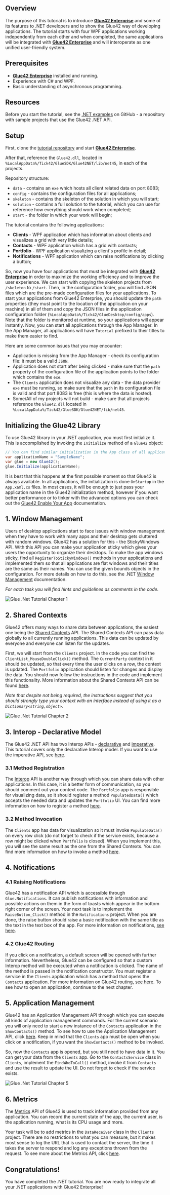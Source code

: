 ## Overview

The purpose of this tutorial is to introduce [**Glue42 Enterprise**](https://glue42.com/enterprise/) and some of its features to .NET developers and to show the Glue42 way of developing applications. The tutorial starts with four WPF applications working independently from each other and when completed, the same applications will be integrated with [**Glue42 Enterprise**](https://glue42.com/enterprise/) and will interoperate as one unified user-friendly system.

## Prerequisites

- [**Glue42 Enterprise**](https://glue42.com/enterprise/) installed and running.
- Experience with C# and WPF.
- Basic understanding of asynchronous programming.

## Resources

Before you start the tutorial, see the [.NET examples](https://github.com/Glue42/net-examples) on GitHub - a repository with sample projects that use the Glue42 .NET API. 

## Setup

First, clone the [tutorial repository](https://github.com/Glue42/net-tutorial)  and start [**Glue42 Enterprise**](https://glue42.com/enterprise/).

After that, reference the `Glue42.dll`, located in `%LocalAppData%/Tick42/GlueSDK/Glue42NET/lib/net45`, in each of the projects.  

Repository structure:
- `data` - contains an `exe` which hosts all client related data on port 8083;
- `config` - contains the configuration files for all applications;
- `skeleton` - contains the skeleton of the solution in which you will start;
- `solution` - contains a full solution to the tutorial, which you can use for reference how everything should work when completed;
- `start` - the folder in which your work will begin;

The tutorial contains the following applications:
- **Clients** - WPF application which has information about clients and visualizes a grid with very little details;
- **Contacts** - WPF application which has a grid with contacts;
- **Portfolio** - WPF application visualizing a client's profile in detail;
- **Notifications** - WPF application which can raise notifications by clicking a button;

So, now you have four applications that must be integrated with [**Glue42 Enterprise**](https://glue42.com/enterprise/) in order to maximize the working efficiency and to improve the user experience. We can start with copying the skeleton projects from `/skeleton` to `/start`. Then, in the configuration folder, you will find JSON files which are the pre-made configuration files for your applications. To start your applications from Glue42 Enterprise, you should update the `path` properties (they must point to the location of the application on your machine) in all of them and copy the JSON files in the application configuration folder (`%LocalAppData%/Tick42/GlueDesktop/config/apps`). Note that the folder is monitored at runtime, so your applications will appear instantly. Now, you can start all applications through the App Manager. In the App Manager, all applications will have `Tutorial` prefixed to their titles to make them easier to find.

Here are some common issues that you may encounter:
- Application is missing from the App Manager - check its configuration file: it must be a valid `JSON`.
- Application does not start after being clicked - make sure that the `path` property of the configuration file of the application points to the folder which contains the `exe`.
- The `Clients` application does not visualize any data - the data provider `exe` must be running, so make sure that the `path` in its configuration file is valid and that port 8083 is free (this is where the data is hosted).
- Some/All of my projects will not build - make sure that all projects reference the `Glue42.dll` located in `%LocalAppData%/Tick42/GlueSDK/Glue42NET/lib/net45`.

## Initializing the Glue42 Library

To use Glue42 library in your .NET application, you must first initialize it. This is accomplished by invoking the `Initialize` method of a `Glue42` object:

```csharp
// You can find similar initialization in the App class of all applications
var applicationName = "SampleName";
var glue = new Glue42();
glue.Initialize(applicationName);
```

It is best that this happens at the first possible moment so that Glue42 is always available. In all applications, the initialization is done `OnStartup` in the `App.xaml.cs` files. In most cases, it will be enough to just pass your application name in the Glue42 initialization method, however if you want better performance or to tinker with the advanced options you can check out the [Glue42 Enable Your App](../../../getting-started/how-to/glue42-enable-your-app/net/index.html) documentation.

## 1. Window Management

Users of desktop applications start to face issues with window management when they have to work with many apps and their desktop gets cluttered with random windows. Glue42 has a solution for this - the StickyWindows API. With this API you can make your application sticky which gives your users the opportunity to organize their desktops. To make the app windows sticky, find all `RegisterToStickyWindows()` methods in your applications and implemented them so that all applications are flat windows and their titles are the same as their names. You can use the given bounds objects in the configuration. For more details on how to do this, see the .NET [Window Management](../../../glue42-concepts/windows/window-management/net/index.html) documentation. 

*For each task you will find hints and guidelines as comments in the code.*

![Glue .Net Tutorial Chapter 1](../../../images/tutorials/enterprise-net/1-net.gif "Glue .Net Tutorial Chapter 1")

## 2. Shared Contexts

Glue42 offers many ways to share data between applications, the easiest one being the [Shared Contexts](../../../glue42-concepts/data-sharing-between-apps/shared-contexts/net/index.html) API. The Shared Contexts API can pass data globally to all currently running applications. This data can be updated by everyone and everyone can listen for the updates.

First, we will start from the `Clients` project. In the code you can find the `ClientList_MouseDoubleClick()` method. The `CurrentParty` context in it should be updated, so that every time the user clicks on a row, the context is updated. The `Portfolio` application should listen for changes and display the data. You should now follow the instructions in the code and implement this functionality. More information about the Shared Contexts API can be found [here](../../../glue42-concepts/data-sharing-between-apps/shared-contexts/net/index.html).

*Note that despite not being required, the instructions suggest that you should strongly type your context with an interface instead of using it as a `Dictionary<string,object>`.*

![Glue .Net Tutorial Chapter 2](../../../images/tutorials/enterprise-net/2-net.gif)

## 3. Interop - Declarative Model

The Glue42 .NET API has two Interop APIs - [declarative](../../../glue42-concepts/data-sharing-between-apps/interop/net/index.html) and [imperative](../../../glue42-concepts/data-sharing-between-apps/interop/net/index.html#imperative_model). This tutorial covers only the declarative Interop model. If you want to use the imperative API, see [here](../../../glue42-concepts/data-sharing-between-apps/interop/net/index.html#imperative_model).

### 3.1 Method Registration

The [Interop](../../../glue42-concepts/data-sharing-between-apps/interop/overview/index.html) API is another way through which you can share data with other applications. In this case, it is a better form of communication, so you should comment out your context code. The `Portfolio` app is responsible for visualizing data, so it should register a method `PopulatedData()` which accepts the needed data and updates the `Portfolio` UI. You can find more information on how to register a method [here](../../../glue42-concepts/data-sharing-between-apps/interop/net/index.html#declarative_model).

### 3.2 Method Invocation

The `Clients` app has data for visualization so it must invoke `PopulateData()` on every row click (do not forget to check if the service exists, because a row might be clicked when `Portfolio` is closed). When you implement this, you will see the same result as the one from the Shared Contexts. You can find more information on how to invoke a method [here](../../../glue42-concepts/data-sharing-between-apps/interop/net/index.html#declarative_model).

## 4. Notifications

### 4.1 Raising Notifications

Glue42 has a notification API which is accessible through `Glue.Notifications`. It can publish notifications with information and possible actions on them in the form of toasts which appear in the bottom right corner of the screen. Your next task is to implement the `RaiseButton_Click()` method in the `Notifications` project. When you are done, the raise button should raise a basic notification with the same title as the text in the text box of the app. For more information on notifications, [see here](../../../glue42-concepts/notifications/net/index.html).

### 4.2 Glue42 Routing

If you click on a notification, a default screen will be opened with further information. Nevertheless, Glue42 can be configured so that a custom Interop method will be executed when a notification is clicked. The name of the method is passed in the notification constructor. You must register a service in the `Clients` application which has a method that opens the `Contacts` application. For more information on Glue42 routing, [see here](../../../glue42-concepts/notifications/net/index.html). To see how to open an application, continue to the next chapter.

## 5. Application Management

Glue42 has an Application Management API through which you can execute all kinds of application management commands. For the current scenario you will only need to start a new instance of the `Contacts` application in the `ShowContacts()` method. To see how to use the Application Management API, click [here](../../../glue42-concepts/application-management/net/index.html). Keep in mind that the `Clients` app must be open when you click on a notification, if you want the `ShowContacts()` method to be invoked.

So, now the `Contacts` app is opened, but you still need to have data in it. You can get your data from the `Clients` app. Go to the `ContactsService` class in `Clients`, implement the `FindWhoToCall()` method, invoke it from `Contacts` and use the result to update the UI. Do not forget to check if the service exists. 

![Glue .Net Tutorial Chapter 5](../../../images/tutorials/enterprise-net/5-net.gif)

## 6. Metrics

The [Metrics](../../../glue42-concepts/metrics/net/index.html) API of Glue42 is used to track information provided from any application. You can record the current state of the app, the current user, is the application running, what is its CPU usage and more.

Your task will be to add metrics in the `DataReceiver` class in the `Clients` project. There are no restrictions to what you can measure, but it makes most sense to log the URL that is used to contact the server, the time it takes the server to respond and log any exceptions thrown from the request. To see more about the Metrics API, click [here](../../../glue42-concepts/metrics/net/index.html).

## Congratulations!

You have completed the .NET tutorial. You are now ready to integrate all your .NET applications with Glue42 Enterprise! 
